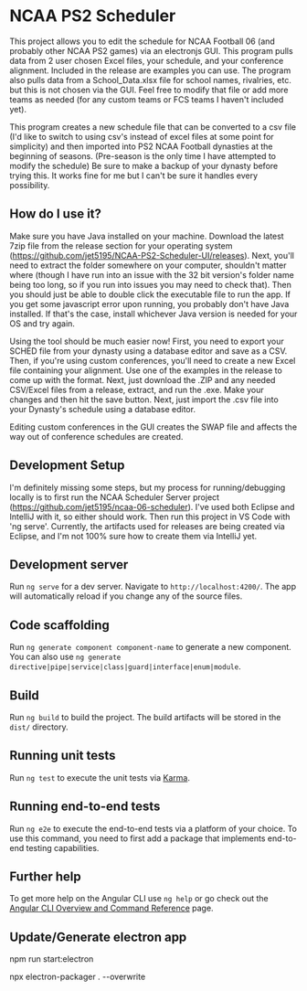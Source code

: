 # NCAA PS2 Scheduler

This project allows you to edit the schedule for NCAA Football 06 (and probably other NCAA PS2 games) via an electronjs GUI. This program pulls data from 2 user chosen Excel files, your schedule, and your conference alignment. Included in the release are examples you can use. The program also pulls data from a School_Data.xlsx file for school names, rivalries, etc. but this is not chosen via the GUI. Feel free to modify that file or add more teams as needed (for any custom teams or FCS teams I haven't included yet).

This program creates a new schedule file that can be converted to a csv file (I'd like to switch to using csv's instead of excel files at some point for simplicity) and then imported into PS2 NCAA Football dynasties at the beginning of seasons. (Pre-season is the only time I have attempted to modify the schedule) Be sure to make a backup of your dynasty before trying this. It works fine for me but I can't be sure it handles every possibility.

## How do I use it?

Make sure you have Java installed on your machine. Download the latest 7zip file from the release section for your operating system (https://github.com/jet5195/NCAA-PS2-Scheduler-UI/releases). Next, you'll need to extract the folder somewhere on your computer, shouldn't matter where (though I have run into an issue with the 32 bit version's folder name being too long, so if you run into issues you may need to check that). Then you should just be able to double click the executable file to run the app. If you get some javascript error upon running, you probably don't have Java installed. If that's the case, install whichever Java version is needed for your OS and try again.

Using the tool should be much easier now! First, you need to export your SCHED file from your dynasty using a database editor and save as a CSV. Then, if you're using custom conferences, you'll need to create a new Excel file containing your alignment. Use one of the examples in the release to come up with the format. Next, just download the .ZIP and any needed CSV/Excel files from a release, extract, and run the .exe. Make your changes and then hit the save button. Next, just import the .csv file into your Dynasty's schedule using a database editor.

Editing custom conferences in the GUI creates the SWAP file and affects the way out of conference schedules are created.

## Development Setup

I'm definitely missing some steps, but my process for running/debugging locally is to first run the NCAA Scheduler Server project (https://github.com/jet5195/ncaa-06-scheduler). I've used both Eclipse and IntelliJ with it, so either should work. Then run this project in VS Code with 'ng serve'. Currently, the artifacts used for releases are being created via Eclipse, and I'm not 100% sure how to create them via IntelliJ yet.

## Development server

Run `ng serve` for a dev server. Navigate to `http://localhost:4200/`. The app will automatically reload if you change any of the source files.

## Code scaffolding

Run `ng generate component component-name` to generate a new component. You can also use `ng generate directive|pipe|service|class|guard|interface|enum|module`.

## Build

Run `ng build` to build the project. The build artifacts will be stored in the `dist/` directory.

## Running unit tests

Run `ng test` to execute the unit tests via [Karma](https://karma-runner.github.io).

## Running end-to-end tests

Run `ng e2e` to execute the end-to-end tests via a platform of your choice. To use this command, you need to first add a package that implements end-to-end testing capabilities.

## Further help

To get more help on the Angular CLI use `ng help` or go check out the [Angular CLI Overview and Command Reference](https://angular.io/cli) page.


## Update/Generate electron app
npm run start:electron

npx electron-packager . --overwrite
